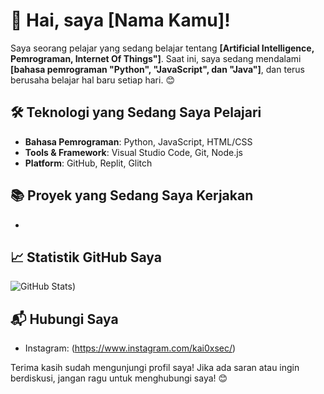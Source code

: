 # 👋 Hai, saya [Nama Kamu]!

Saya seorang pelajar yang sedang belajar tentang **[Artificial Intelligence, Pemrograman, Internet Of Things"]**. Saat ini, saya sedang mendalami **[bahasa pemrograman "Python", "JavaScript", dan "Java"]**, dan terus berusaha belajar hal baru setiap hari. 😊

## 🛠️ Teknologi yang Sedang Saya Pelajari
- **Bahasa Pemrograman**: Python, JavaScript, HTML/CSS
- **Tools & Framework**: Visual Studio Code, Git, Node.js
- **Platform**: GitHub, Replit, Glitch

## 📚 Proyek yang Sedang Saya Kerjakan
- 

## 📈 Statistik GitHub Saya
![GitHub Stats](https://github-readme-stats.vercel.app/api?username=ndii-dev7&show_icons=true))

## 📬 Hubungi Saya
- Instagram: (https://www.instagram.com/kai0xsec/)

Terima kasih sudah mengunjungi profil saya! Jika ada saran atau ingin berdiskusi, jangan ragu untuk menghubungi saya! 😊
